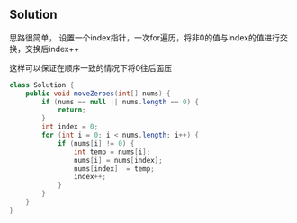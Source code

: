## Solution
思路很简单，
设置一个index指针，一次for遍历，将非0的值与index的值进行交换，交换后index++

这样可以保证在顺序一致的情况下将0往后面压

```java
class Solution {
    public void moveZeroes(int[] nums) {
        if (nums == null || nums.length == 0) {
            return;
        }
        int index = 0;
        for (int i = 0; i < nums.length; i++) {
            if (nums[i] != 0) {
                int temp = nums[i];
                nums[i] = nums[index];
                nums[index]  = temp;
                index++;
            }
        }
    }
}
```